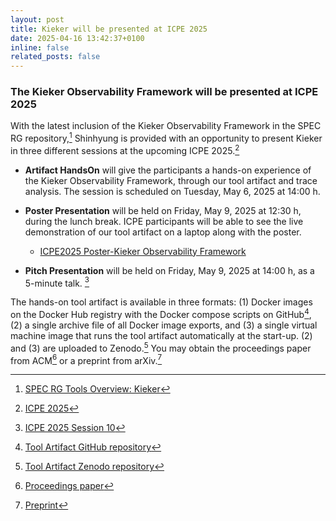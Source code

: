 ```yaml
---
layout: post
title: Kieker will be presented at ICPE 2025
date: 2025-04-16 13:42:37+0100
inline: false
related_posts: false
---
```


### The Kieker Observability Framework will be presented at ICPE 2025

With the latest inclusion of the Kieker Observability Framework in the SPEC RG
repository,[^0] Shinhyung is provided with an opportunity to present Kieker in
three different sessions at the upcoming ICPE 2025.[^1]

* **Artifact HandsOn** will give the participants a hands-on experience of the
  Kieker Observability Framework, through our tool artifact and trace analysis.
  The session is scheduled on Tuesday, May 6, 2025 at 14:00 h.

* **Poster Presentation** will be held on Friday, May 9, 2025 at 12:30 h,
  during the lunch break. ICPE participants will be able to see the live
  demonstration of our tool artifact on a laptop along with the poster.
  * [ICPE2025 Poster-Kieker Observability Framework](/assets/pdf/ICPE2025-Poster-KiekerObservabilityFramework.pdf)

* **Pitch Presentation** will be held on Friday, May 9, 2025 at 14:00 h, as a
  5-minute talk. [^2]

The hands-on tool artifact is available in three formats: (1) Docker images on
the Docker Hub registry with the Docker compose scripts on GitHub[^3], (2) a
single archive file of all Docker image exports,  and (3) a single virtual
machine image that runs the tool artifact automatically at the start-up. (2)
and (3) are uploaded to Zenodo.[^4] You may obtain the proceedings paper from ACM[^5] or a preprint from arXiv.[^6]


[^0]: [SPEC RG Tools Overview: Kieker](https://research.spec.org/tools/overview/kieker/)

[^1]: [ICPE 2025](https://icpe2025.spec.org/)

[^2]: [ICPE 2025 Session 10](https://icpe2025.spec.org/program/#Session10)

[^3]: [Tool Artifact GitHub repository](https://github.com/kieker-monitoring/tool-artifact)

[^4]: [Tool Artifact Zenodo repository](https://doi.org/10.5281/zenodo.14989908)

[^5]: [Proceedings paper](https://doi.org/10.1145/3680256.3721972)

[^6]: [Preprint](https://doi.org/10.48550/arXiv.2503.09189)
